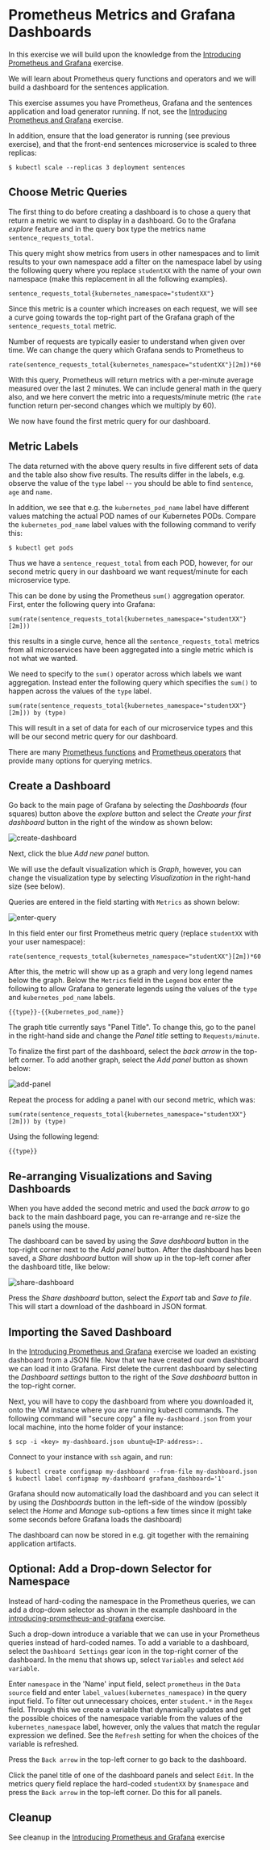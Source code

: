 # Prometheus Metrics and Grafana Dashboards

In this exercise we will build upon the knowledge from the [Introducing
Prometheus and Grafana](introducing-prometheus-and-grafana.md) exercise.

We will learn about Prometheus query functions and operators and we will build a
dashboard for the sentences application.

This exercise assumes you have Prometheus, Grafana and the sentences application
and load generator running. If not, see the [Introducing Prometheus and
Grafana](introducing-prometheus-and-grafana.md) exercise.

In addition, ensure that the load generator is running (see previous exercise),
and that the front-end sentences microservice is scaled to three replicas:

```shell
$ kubectl scale --replicas 3 deployment sentences
```

## Choose Metric Queries

The first thing to do before creating a dashboard is to chose a query that
return a metric we want to display in a dashboard.  Go to the Grafana *explore*
feature and in the query box type the metrics name `sentence_requests_total`.

This query might show metrics from users in other namespaces and to limit
results to your own namespace add a filter on the namespace label by using the
following query where you replace `studentXX` with the name of your own namespace
(make this replacement in all the following examples).

```
sentence_requests_total{kubernetes_namespace="studentXX"}
```

Since this metric is a counter which increases on each request, we will see a
curve going towards the top-right part of the Grafana graph of the
`sentence_requests_total` metric.

Number of requests are typically easier to understand when given over time. We
can change the query which Grafana sends to Prometheus to

```
rate(sentence_requests_total{kubernetes_namespace="studentXX"}[2m])*60
```

With this query, Prometheus will return metrics with a per-minute average
measured over the last 2 minutes. We can include general math in the query also,
and we here convert the metric into a requests/minute metric (the `rate`
function return per-second changes which we multiply by 60).

We now have found the first metric query for our dashboard.

## Metric Labels

The data returned with the above query results in five different sets of data
and the table also show five results. The results differ in the labels,
e.g. observe the value of the `type` label -- you should be able to find
`sentence`, `age` and `name`.

In addition, we see that e.g. the `kubernetes_pod_name` label have different
values matching the actual POD names of our Kubernetes PODs. Compare the
`kubernetes_pod_name` label values with the following command to verify this:

```shell
$ kubectl get pods
```

Thus we have a `sentence_request_total` from each POD, however, for our second
metric query in our dashboard we want request/minute for each microservice type.

This can be done by using the Prometheus `sum()` aggregation operator. First,
enter the following query into Grafana:

```
sum(rate(sentence_requests_total{kubernetes_namespace="studentXX"}[2m]))
```

this results in a single curve, hence all the `sentence_requests_total` metrics
from all microservices have been aggregated into a single metric which is not
what we wanted.

We need to specify to the `sum()` operator across which labels we want
aggregation. Instead enter the following query which specifies the `sum()` to
happen across the values of the `type` label.

```
sum(rate(sentence_requests_total{kubernetes_namespace="studentXX"}[2m])) by (type)
```

This will result in a set of data for each of our microservice types and this
will be our second metric query for our dashboard.

There are many [Prometheus
functions](https://prometheus.io/docs/prometheus/latest/querying/functions/) and
[Prometheus
operators](https://prometheus.io/docs/prometheus/latest/querying/operators/)
that provide many options for querying metrics.

## Create a Dashboard

Go back to the main page of Grafana by selecting the *Dashboards* (four squares)
button above the *explore* button and select the *Create your first dashboard*
button in the right of the window as shown below:

![create-dashboard](images/create-dashboard.png)

Next, click the blue *Add new panel* button.

We will use the default visualization which is *Graph*, however, you can change
the visualization type by selecting *Visualization* in the right-hand size (see
below).

Queries are entered in the field starting with `Metrics` as shown below:

![enter-query](images/enter-query.png)

In this field enter our first Prometheus metric query (replace `studentXX` with your user namespace):

```
rate(sentence_requests_total{kubernetes_namespace="studentXX"}[2m])*60
```

After this, the metric will show up as a graph and very long legend names below
the graph. Below the `Metrics` field in the `Legend` box enter the following to
allow Grafana to generate legends using the values of the `type` and
`kubernetes_pod_name` labels.

```
{{type}}-{{kubernetes_pod_name}}
```

The graph title currently says "Panel Title". To change this, go to the panel in
the right-hand side and change the *Panel title* setting to `Requests/minute`.

To finalize the first part of the dashboard, select the *back arrow* in the
top-left corner.  To add another graph, select the *Add panel* button as shown
below:

![add-panel](images/add-panel.png)

Repeat the process for adding a panel with our second metric, which was:

```
sum(rate(sentence_requests_total{kubernetes_namespace="studentXX"}[2m])) by (type)
```

Using the following legend:

```
{{type}}
```

## Re-arranging Visualizations and Saving Dashboards

When you have added the second metric and used the *back arrow* to go back to
the main dashboard page, you can re-arrange and re-size the panels using the
mouse.

The dashboard can be saved by using the *Save dashboard* button in the top-right
corner next to the *Add panel* button.  After the dashboard has been saved, a
*Share dashboard* button will show up in the top-left corner after the dashboard
title, like below:

![share-dashboard](images/share-dashboard.png)

Press the *Share dashboard* button, select the *Export* tab and *Save to
file*. This will start a download of the dashboard in JSON format.

## Importing the Saved Dashboard

In the [Introducing Prometheus and
Grafana](introducing-prometheus-and-grafana.md) exercise we loaded an existing
dashboard from a JSON file. Now that we have created our own dashboard we can
load it into Grafana.  First delete the current dashboard by selecting the
*Dashboard settings* button to the right of the *Save dashboard* button in the
top-right corner.

Next, you will have to copy the dashboard from where you downloaded it, onto
the VM instance where you are running kubectl commands.
The following command will "secure copy" a file `my-dashboard.json` from your
local machine, into the home folder of your instance:

```shell
$ scp -i <key> my-dashboard.json ubuntu@<IP-address>:.
```

Connect to your instance with `ssh` again, and run:

```shell
$ kubectl create configmap my-dashboard --from-file my-dashboard.json
$ kubectl label configmap my-dashboard grafana_dashboard='1'
```

Grafana should now automatically load the dashboard and you can select it by
using the *Dashboards* button in the left-side of the window (possibly select the
*Home* and *Manage* sub-options a few times since it might take some seconds before Grafana loads the dashboard)

The dashboard can now be stored in e.g. git together with the remaining
application artifacts.

## Optional: Add a Drop-down Selector for Namespace

Instead of hard-coding the namespace in the Prometheus queries, we can add a
drop-down selector as shown in the example dashboard in the
[introducing-prometheus-and-grafana](introducing-prometheus-and-grafana.md)
exercise.

Such a drop-down introduce a variable that we can use in your Prometheus queries
instead of hard-coded names. To add a variable to a dashboard, select the
`Dashboard Settings` gear icon in the top-right corner of the dashboard.  In the
menu that shows up, select `Variables` and select `Add variable`.

Enter `namespace` in the 'Name' input field, select `prometheus` in the `Data
source` field and enter `label_values(kubernetes_namespace)` in the query input
field. To filter out unnecessary choices, enter `student.*` in the `Regex` field.
Through this we create a variable that dynamically updates and get the possible
choices of the namespace variable from the values of the `kubernetes_namespace`
label, however, only the values that match the regular expression we
defined. See the `Refresh` setting for when the choices of the variable is
refreshed.

Press the `Back arrow` in the top-left corner to go back to the dashboard.

Click the panel title of one of the dashboard panels and select `Edit`. In the
metrics query field replace the hard-coded `studentXX` by `$namespace` and press the
`Back arrow` in the top-left corner. Do this for all panels.

## Cleanup

See cleanup in the [Introducing Prometheus and
Grafana](introducing-prometheus-and-grafana.md) exercise
